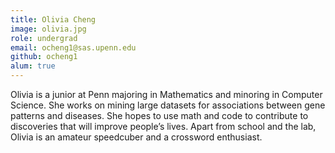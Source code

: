 ```yaml
---
title: Olivia Cheng
image: olivia.jpg
role: undergrad
email: ocheng1@sas.upenn.edu
github: ocheng1
alum: true
---
```


Olivia is a junior at Penn majoring in Mathematics and minoring in Computer Science.
She works on mining large datasets for associations between gene patterns and diseases.
She hopes to use math and code to contribute to discoveries that will improve people’s lives.
Apart from school and the lab, Olivia is an amateur speedcuber and a crossword enthusiast.